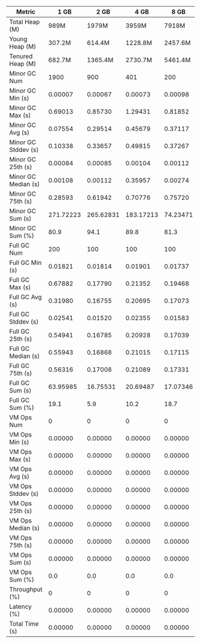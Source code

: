 | Metric | 1 GB | 2 GB | 4 GB | 8 GB |
|------|----|----|----|----|
| Total Heap (M) | 989M | 1979M | 3959M | 7918M |
| Young Heap (M) | 307.2M | 614.4M | 1228.8M | 2457.6M |
| Tenured Heap (M) | 682.7M | 1365.4M | 2730.7M | 5461.4M |
| Minor GC Num | 1900 | 900 | 401 | 200 |
| Minor GC Min (s) | 0.00007 | 0.00067 | 0.00073 | 0.00098 |
| Minor GC Max (s) | 0.69013 | 0.85730 | 1.29431 | 0.81852 |
| Minor GC Avg (s) | 0.07554 | 0.29514 | 0.45679 | 0.37117 |
| Minor GC Stddev (s) | 0.10338 | 0.33657 | 0.49815 | 0.37267 |
| Minor GC 25th (s) | 0.00084 | 0.00085 | 0.00104 | 0.00112 |
| Minor GC Median (s) | 0.00108 | 0.00112 | 0.35957 | 0.00274 |
| Minor GC 75th (s) | 0.28593 | 0.61942 | 0.70776 | 0.75720 |
| Minor GC Sum (s) | 271.72223 | 265.62831 | 183.17213 | 74.23471 |
| Minor GC Sum (%) | 80.9 | 94.1 | 89.8 | 81.3 |
| Full GC Num | 200 | 100 | 100 | 100 |
| Full GC Min (s) | 0.01821 | 0.01814 | 0.01901 | 0.01737 |
| Full GC Max (s) | 0.67882 | 0.17790 | 0.21352 | 0.19468 |
| Full GC Avg (s) | 0.31980 | 0.16755 | 0.20695 | 0.17073 |
| Full GC Stddev (s) | 0.02541 | 0.01520 | 0.02355 | 0.01583 |
| Full GC 25th (s) | 0.54941 | 0.16785 | 0.20928 | 0.17039 |
| Full GC Median (s) | 0.55943 | 0.16868 | 0.21015 | 0.17115 |
| Full GC 75th (s) | 0.56316 | 0.17008 | 0.21089 | 0.17331 |
| Full GC Sum (s) | 63.95985 | 16.75531 | 20.69487 | 17.07346 |
| Full GC Sum (%) | 19.1 | 5.9 | 10.2 | 18.7 |
| VM Ops Num | 0 | 0 | 0 | 0 |
| VM Ops Min (s) | 0.00000 | 0.00000 | 0.00000 | 0.00000 |
| VM Ops Max (s) | 0.00000 | 0.00000 | 0.00000 | 0.00000 |
| VM Ops Avg (s) | 0.00000 | 0.00000 | 0.00000 | 0.00000 |
| VM Ops Stddev (s) | 0.00000 | 0.00000 | 0.00000 | 0.00000 |
| VM Ops 25th (s) | 0.00000 | 0.00000 | 0.00000 | 0.00000 |
| VM Ops Median (s) | 0.00000 | 0.00000 | 0.00000 | 0.00000 |
| VM Ops 75th (s) | 0.00000 | 0.00000 | 0.00000 | 0.00000 |
| VM Ops Sum (s) | 0.00000 | 0.00000 | 0.00000 | 0.00000 |
| VM Ops Sum (%) | 0.0 | 0.0 | 0.0 | 0.0 |
| Throughput (%) | 0 | 0 | 0 | 0 |
| Latency (%) | 0.00000 | 0.00000 | 0.00000 | 0.00000 |
| Total Time (s) | 0.00000 | 0.00000 | 0.00000 | 0.00000 |
